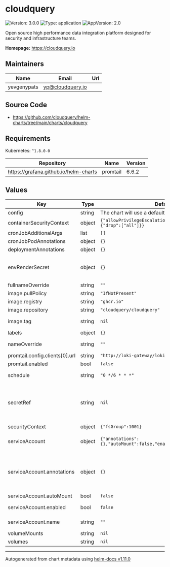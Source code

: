 # cloudquery

![Version: 3.0.0](https://img.shields.io/badge/Version-3.0.0-informational?style=flat-square) ![Type: application](https://img.shields.io/badge/Type-application-informational?style=flat-square) ![AppVersion: 2.0](https://img.shields.io/badge/AppVersion-2.0-informational?style=flat-square)

Open source high performance data integration platform designed for security and infrastructure teams.

**Homepage:** <https://cloudquery.io>

## Maintainers

| Name | Email | Url |
| ---- | ------ | --- |
| yevgenypats | <yp@cloudquery.io> |  |

## Source Code

* <https://github.com/cloudquery/helm-charts/tree/main/charts/cloudquery>

## Requirements

Kubernetes: `^1.8.0-0`

| Repository | Name | Version |
|------------|------|---------|
| https://grafana.github.io/helm-charts | promtail | 6.6.2 |

## Values

| Key | Type | Default | Description |
|-----|------|---------|-------------|
| config | string | The chart will use a default CloudQuery aws config | CloudQuery cloudquery.yml content |
| containerSecurityContext | object | `{"allowPrivilegeEscalation":false,"capabilities":{"drop":["all"]}}` | Container security context |
| cronJobAdditionalArgs | list | `[]` |  |
| cronJobPodAnnotations | object | `{}` |  |
| deploymentAnnotations | object | `{}` |  |
| envRenderSecret | object | `{}` | Sensible environment variables that will be rendered as new secret object This can be useful for auth tokens, etc Make sure not to commit sensitive values to git!! Better use AWS Secret manager (or any other) |
| fullnameOverride | string | `""` |  |
| image.pullPolicy | string | `"IfNotPresent"` |  |
| image.registry | string | `"ghcr.io"` |  |
| image.repository | string | `"cloudquery/cloudquery"` |  |
| image.tag | string | `nil` | Overrides the image tag whose default is the chart appVersion |
| labels | object | `{}` |  |
| nameOverride | string | `""` | Partially override common.names.fullname template (will maintain the release name) |
| promtail.config.clients[0].url | string | `"http://loki-gateway/loki/api/v1/push"` |  |
| promtail.enabled | bool | `false` |  |
| schedule | string | `"0 */6 * * *"` | Schedule fetch time Every 6 hours. More information at: https://crontab.guru/#0_0_*_*_* |
| secretRef | string | `nil` | Reference to an external secret that contains sensible environment variables This option is useful to avoid store sensitive values in Git. You need to create the secret manually and reference it. If secretRef is used, the envRenderSecret parameter will be omitted (in case that it has content). |
| securityContext | object | `{"fsGroup":1001}` | Pod security context |
| serviceAccount | object | `{"annotations":{},"autoMount":false,"enabled":false,"name":""}` | Pod Service Account ref: https://kubernetes.io/docs/tasks/configure-pod-container/configure-service-account/ |
| serviceAccount.annotations | object | `{}` | Additional custom annotations for the ServiceAccount to associate an AWS IAM role with service-account you need to add the following annotations. For more info checkout: https://docs.aws.amazon.com/eks/latest/userguide/specify-service-account-role.html eks.amazonaws.com/role-arn: arn:aws:iam::ACCOUNT_ID:role/ROLE |
| serviceAccount.autoMount | bool | `false` | Auto-mount the service account token in the pod |
| serviceAccount.enabled | bool | `false` | Enable service account (Note: Service Account will only be automatically created if `serviceAccount.name` is not set) |
| serviceAccount.name | string | `""` | Name of an already existing service account. Setting this value disables the automatic service account creation |
| volumeMounts | string | `nil` |  |
| volumes | string | `nil` |  |

----------------------------------------------
Autogenerated from chart metadata using [helm-docs v1.11.0](https://github.com/norwoodj/helm-docs/releases/v1.11.0)
